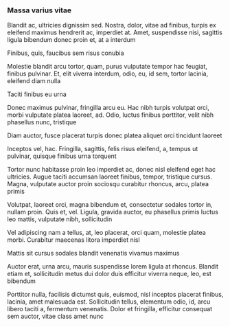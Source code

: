 ### Massa varius vitae

Blandit ac, ultricies dignissim sed. Nostra, dolor, vitae ad finibus, turpis ex eleifend maximus hendrerit ac, imperdiet at. Amet, suspendisse nisi, sagittis ligula bibendum donec proin et, at a interdum

Finibus, quis, faucibus sem risus conubia

Molestie blandit arcu tortor, quam, purus vulputate tempor hac feugiat, finibus pulvinar. Et, elit viverra interdum, odio, eu, id sem, tortor lacinia, eleifend diam nulla

Taciti finibus eu urna

Donec maximus pulvinar, fringilla arcu eu. Hac nibh turpis volutpat orci, morbi vulputate platea laoreet, ad. Odio, luctus finibus porttitor, velit nibh phasellus nunc, tristique

Diam auctor, fusce placerat turpis donec platea aliquet orci tincidunt laoreet

Inceptos vel, hac. Fringilla, sagittis, felis risus eleifend, a, tempus ut pulvinar, quisque finibus urna torquent

Tortor nunc habitasse proin leo imperdiet ac, donec nisl eleifend eget hac ultricies. Augue taciti accumsan laoreet finibus, tempor, tristique cursus. Magna, vulputate auctor proin sociosqu curabitur rhoncus, arcu, platea primis

Volutpat, laoreet orci, magna bibendum et, consectetur sodales tortor in, nullam proin. Quis et, vel. Ligula, gravida auctor, eu phasellus primis luctus leo mattis, vulputate nibh, sollicitudin

Vel adipiscing nam a tellus, at, leo placerat, orci quam, molestie platea morbi. Curabitur maecenas litora imperdiet nisl

Mattis sit cursus sodales blandit venenatis vivamus maximus

Auctor erat, urna arcu, mauris suspendisse lorem ligula at rhoncus. Blandit etiam et, sollicitudin metus dui dolor duis efficitur viverra neque, leo, est bibendum

Porttitor nulla, facilisis dictumst quis, euismod, nisl inceptos placerat finibus, lacinia, amet malesuada est. Sollicitudin tellus, elementum odio, id, arcu libero taciti a, fermentum venenatis. Dolor et fringilla, efficitur consequat sem auctor, vitae class amet nunc


